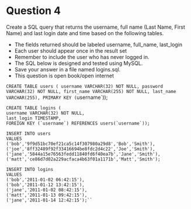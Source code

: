 # Question 4

Create a SQL query that returns the username, full name (Last Name, First Name) and last login date and time based on the following tables.
- The fields returned should be labeled username, full_name, last_login
- Each user should appear once in the result set
- Remember to include the user who has never logged in.
- The SQL below is designed and tested using MySQL.
- Save your answer in a file named logins.sql.
- This question is open book/open internet


`CREATE TABLE users (
	username VARCHAR(32) NOT NULL,
	password VARCHAR(32) NOT NULL,
	first_name VARCHAR(255) NOT NULL,
	last_name VARCHAR(255),
	PRIMARY KEY (`username`));

	CREATE TABLE logins (
	username VARCHAR(32) NOT NULL,
	last_login TIMESTAMP,
	FOREIGN KEY (`username`) REFERENCES users(`username`));

	INSERT INTO users
	VALUES
	('bob','9f9d51bc70ef21ca5c14f307980a29d8','Bob','Smith'),
	('joe','8ff32489f92f33416694be8fdc2d4c22','Joe','Smith'),
	('jane','5844a15e76563fedd11840fd6f40ea7b','Jane','Smith'),
	('matt','ce86d7d02a229acfaca4b63f01a1171b','Matt','Smith');

	INSERT INTO logins
	VALUES
	('bob','2011-01-02 06:42:15'),
	('bob','2011-01-12 13:42:15'),
	('jane','2011-01-02 08:42:15'),
	('matt','2011-01-13 09:42:15'),
	('jane','2011-01-14 12:42:15');``
